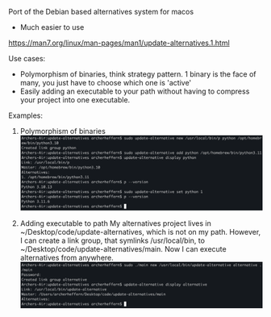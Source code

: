 Port of the Debian based alternatives system for macos

* Much easier to use

https://man7.org/linux/man-pages/man1/update-alternatives.1.html

Use cases: 
* Polymorphism of binaries, think strategy pattern. 1 binary is the face of many, you just have to choose which one is 'active'
* Easily adding an executable to your path without having to compress your project into one executable.

Examples: 

1. Polymorphism of binaries
![Polymorphism](./static/polymorphism.png)

2. Adding executable to path
   My alternatives project lives in ~/Desktop/code/update-alternatives, which is not on my path. However, I can create a link group, that symlinks /usr/local/bin, to ~/Desktop/code/update-alternatives/main. Now I can execute alternatives from anywhere. 
![Path](./static/path.png)
